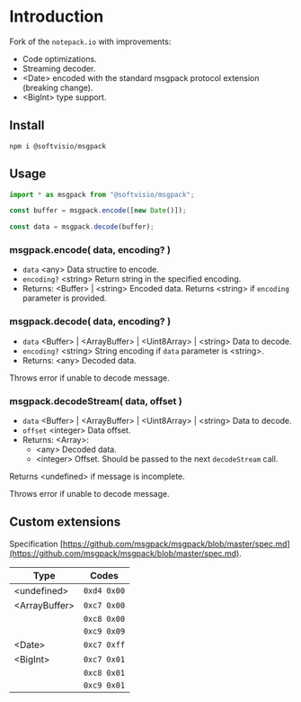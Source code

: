 # Introduction

Fork of the `notepack.io` with improvements:

-   Code optimizations.
-   Streaming decoder.
-   <Date\> encoded with the standard msgpack protocol extension (breaking change).
-   <BigInt\> type support.

## Install

```shell
npm i @softvisio/msgpack
```

## Usage

```javascript
import * as msgpack from "@softvisio/msgpack";

const buffer = msgpack.encode([new Date()]);

const data = msgpack.decode(buffer);
```

### msgpack.encode( data, encoding? )

-   `data` <any\> Data structire to encode.
-   `encoding?` <string\> Return string in the specified encoding.
-   Returns: <Buffer\> | <string\> Encoded data. Returns <string\> if `encoding` parameter is provided.

### msgpack.decode( data, encoding? )

-   `data` <Buffer\> | <ArrayBuffer\> | <Uint8Array\> | <string\> Data to decode.
-   `encoding?` <string\> String encoding if `data` parameter is <string\>.
-   Returns: <any\> Decoded data.

Throws error if unable to decode message.

### msgpack.decodeStream( data, offset )

-   `data` <Buffer\> | <ArrayBuffer\> | <Uint8Array\> | <string\> Data to decode.
-   `offset` <integer\> Data offset.
-   Returns: <Array\>:
    -   <any\> Decoded data.
    -   <integer\> Offset. Should be passed to the next `decodeStream` call.

Returns <undefined\> if message is incomplete.

Throws error if unable to decode message.

## Custom extensions

Specification [https://github.com/msgpack/msgpack/blob/master/spec.md](https://github.com/msgpack/msgpack/blob/master/spec.md).

| Type           | Codes       |
| -------------- | ----------- |
| <undefined\>   | `0xd4 0x00` |
| <ArrayBuffer\> | `0xc7 0x00` |
|                | `0xc8 0x00` |
|                | `0xc9 0x09` |
| <Date\>        | `0xc7 0xff` |
| <BigInt\>      | `0xc7 0x01` |
|                | `0xc8 0x01` |
|                | `0xc9 0x01` |
